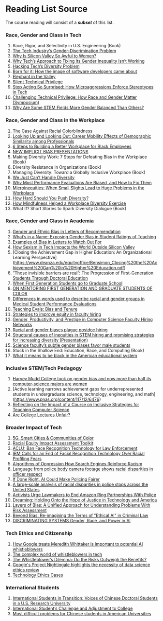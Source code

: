 # Reading List Source

The course reading will consist of a ***subset*** of this list.

### Race, Gender and Class in Tech
1. Race, Rigor, and Selectivity in U.S. Engineering (Book)
3. [The Tech Industry’s Gender-Discrimination Problem](https://www.newyorker.com/magazine/2017/11/20/the-tech-industrys-gender-discrimination-problem)
4. [Why Is Silicon Valley So Awful to Women?](https://www.theatlantic.com/magazine/archive/2017/04/why-is-silicon-valley-so-awful-to-women/517788/)
5. [Why Tech’s Approach to Fixing Its Gender Inequality Isn’t Working](https://hbr.org/2019/10/why-techs-approach-to-fixing-its-gender-inequality-isnt-working)
6. [Hacking Tech’s Diversity Problem](https://hbr.org/2014/10/hacking-techs-diversity-problem)
7. [Born for it: How the image of software developers came about](https://martinfowler.com/articles/born-for-it.html)
8. [Elephant in the Valley](https://www.elephantinthevalley.com)
9. [Silent Technical Privilege](https://slate.com/technology/2014/01/programmer-privilege-as-an-asian-male-computer-science-major-everyone-gave-me-the-benefit-of-the-doubt.html)
10. [Stop Acting So Surprised: How Microaggressions Enforce Stereotypes in Tech](https://modelviewculture.com/pieces/stop-acting-so-surprised-how-microaggressions-enforce-stereotypes-in-tech)
11. [Challenging Technical Privilege: How Race and Gender Matter (Symposium)](https://challengingtechnicalprivilege.weebly.com)
12. [Why Are Some STEM Fields More Gender Balanced Than Others?](https://research.chicagobooth.edu/-/media/research/cdr/docs/cheryan-paper-1.aspx)

### Race, Gender and Class in the Workplace
1. [The Case Against Racial Colorblindness](https://hbswk.hbs.edu/item/the-case-against-racial-colorblindness)
2. [Looking Up and Looking Out: Career Mobility Effects of Demographic Similarity among Professionals](https://hbswk.hbs.edu/item/looking-up-and-looking-out-career-mobility-effects-of-demographic-similarity-among-professionals)
3. [6 Steps to Building a Better Workplace for Black Employees](https://hbswk.hbs.edu/item/6-steps-to-building-a-better-workplace-for-black-employees)
3. [NEW IMPLICIT BIAS PRESENTATIONS](http://kirwaninstitute.osu.edu/new-implicit-bias-presentations/)
4. Making Diversity Work: 7 Steps for Defeating Bias in the Workplace (Book)
5. Diversity Resistance in Organizations (Book)
6. Managing Diversity: Toward a Globally Inclusive Workplace (Book)
7. [We Just Can’t Handle Diversity](https://hbr.org/2016/07/we-just-cant-handle-diversity)
8. [Why Most Performance Evaluations Are Biased, and How to Fix Them](https://hbr.org/2019/01/why-most-performance-evaluations-are-biased-and-how-to-fix-them)
9. [Microinequities: When Small Slights Lead to Huge Problems in the Workplace](https://www.michelemmartin.com/files/small-slights-and-huge-problems.pdf)
10. [How Hard Should You Push Diversity?](https://hbr.org/2012/09/case-study-how-hard-should-you-push-diversity)
11. [How Mindfulness Helped a Workplace Diversity Exercise](https://hbr.org/2017/01/how-mindfulness-helped-a-workplace-diversity-exercise)
12. What If? Short Stories to Spark Diversity Dialogue (Book)

### Race, Gender and Class in Academia
1. [Gender and Ethnic Bias in Letters of Recommendation](https://www.schoolcounselor.org/asca/media/PDFs/WebinarPowerPoints/1096-2409-20-1-102.pdf)
2. [What’s in a Name: Exposing Gender Bias in Student Ratings of Teaching](https://link.springer.com/article/10.1007/s10755-014-9313-4)
3. [Examples of Bias in Letters to Watch Out For](https://www.rit.edu/nsfadvance/sites/rit.edu.nsfadvance/files/docs/Examples%20of%20Bias%20in%20Letters%20of%20Recommendation%2015OCT2018.pdf)
4. [How Sexism in Tech Impacts the World Outside Silicon Valley](https://knowledge.wharton.upenn.edu/article/breaking-up-the-boys-club-of-silicon-valley/)
5. [Closing the Achievement Gap in Higher Education: An Organizational Learning Perspective] (https://www.deanza.edu/equityoffice/Bensimon_Closing%20the%20Achievement%20Gap%20in%20Higher%20Education.pdf)
6. [“Those invisible barriers are real”: The Progression of First-Generation Students Through Doctoral Education](https://mcnair.siu.edu/_common/documents/univ-401a/the-progression-of-first-gen-students-through-doctoral-education.pdf)
7. [When First Generation Students go to Graduate School](https://onlinelibrary.wiley.com/doi/abs/10.1002/tl.453)
8. [ON MENTORING FIRST GENERATION AND GRADUATE STUDENTS OF COLOR](https://clpc.mla.hcommons.org/on-mentoring-first-generation-and-graduate-students-of-color/)
9. [Differences in words used to describe racial and gender groups in Medical Student Performance Evaluations](https://journals.plos.org/plosone/article?id=10.1371/journal.pone.0181659)
10. [Teaching Evals: Bias and Tenure](https://www.insidehighered.com/news/2019/05/20/fighting-gender-bias-student-evaluations-teaching-and-tenures-effect-instruction)
11. [Strategies to improve equity in faculty hiring](https://www.ncbi.nlm.nih.gov/pmc/articles/PMC6789160/)
12. [Gender, Productivity, and Prestige in Computer Science Faculty Hiring Networks](https://arxiv.org/pdf/1602.00795.pdf)
13. [Racial and gender biases plague postdoc hiring](https://www.sciencemag.org/careers/2019/06/racial-and-gender-biases-plague-postdoc-hiring)
14. [Structural causes of inequities in STEM hiring and promising strategies for increasing diversity (Presentation)](https://www.ucop.edu/ucadvance/_files/roundtable-1/structural-causes-of-inequities-in-stem-hiring-and-promising-strategies-for-increasing-diversity.pdf)
15. [Science faculty’s subtle gender biases favor male students](https://www.pnas.org/content/109/41/16474)
16. Stuck in the Shallow End: Education, Race, and Computing (Book)
17. [What it means to be black in the American educational system](https://theconversation.com/what-it-means-to-be-black-in-the-american-educational-system-63576)

### Inclusive STEM/Tech Pedagogy
1. [Harvey Mudd College took on gender bias and now more than half its computer-science majors are women](https://qz.com/730290/harvey-mudd-college-took-on-gender-bias-and-now-more-than-half-its-computer-science-majors-are-women/)
2. [Active learning narrows achievement gaps for underrepresented students in undergraduate science, technology, engineering, and math] (https://www.pnas.org/content/117/12/6476)
3. [Reflecting on the Impact of a Course on Inclusive Strategies for Teaching Computer Science](https://www.cs.usfca.edu/~apjoshi/papers/inclusive-teaching-fie-2018.pdf)
4. [Are College Lectures Unfair?](https://www.nytimes.com/2015/09/13/opinion/sunday/are-college-lectures-unfair.html?_r=0)

### Broader Impact of Tech
1. [5G, Smart Cities & Communities of Color](https://jointcenter.org/5g-smart-cities-communities-of-color-2/)
2. [Racial Equity Impact Assessment Toolkit](https://www.raceforward.org/sites/default/files/RacialJusticeImpactAssessment_v5.pdf)
3. [ACLU: Ban Face Recognition Technology for Law Enforcement](https://www.colorlines.com/articles/aclu-ban-face-recognition-technology-law-enforcement)
4. [IBM Calls for an End of Facial Recognition Technology Over Racial Profiling Fears](https://www.colorlines.com/articles/ibm-calls-end-facial-recognition-technology-over-racial-profiling-fears)
5. [Algorithms of Oppression How Search Engines Reinforce Racism](https://nyupress.org/9781479837243/algorithms-of-oppression/)
6. [Language from police body camera footage shows racial disparities in officer respect](https://web.stanford.edu/~eberhard/downloads/2017-LanguageFromPoliceBodyCameraFootage.pdf)
7. [If Done Right, AI Could Make Policing Fairer](https://www.wired.com/story/done-right-ai-make-policing-fairer/)
8. [A large-scale analysis of racial disparities in police stops across the United States](https://5harad.com/papers/100M-stops.pdf)
9. [Activists Urge Lawmakers to End Amazon Ring Partnerships With Police](https://www.colorlines.com/articles/activists-urge-lawmakers-end-amazon-ring-partnerships-police)
10. [Dreaming: Holding Onto the Hope of Justice in Technology and America](https://modelviewculture.com/pieces/dreaming-holding-onto-the-hope-of-justice-in-technology-and-america)
11. [Layers of Bias: A Unified Approach for Understanding Problems With Risk Assessment](https://journals.sagepub.com/doi/abs/10.1177/0093854818811379)
12. [Beyond Bias: Re-imagining the Terms of "Ethical AI" in Criminal Law](https://cyber.harvard.edu/story/2019-04/beyond-bias-re-imagining-terms-ethical-ai-criminal-law)
13. [DISCRIMINATING SYSTEMS Gender, Race, and Power in AI](https://ainowinstitute.org/discriminatingsystems.pdf)

### Tech Ethics and Citizenship
1. [How Google treats Meredith Whittaker is important to potential AI whistleblowers](https://venturebeat.com/2019/04/24/how-google-treats-meredith-whittaker-is-important-to-potential-ai-whistleblowers/)
2. [The complex world of whistleblowers in tech](https://bdtechtalks.com/2018/08/31/world-of-whistleblowers-in-tech/)
3. [The Whistleblower’s Dilemma: Do the Risks Outweigh the Benefits?](https://knowledge.wharton.upenn.edu/article/whistleblowers-in-business/)
4. [Google's Project Nightingale highlights the necessity of data science ethics review](https://www.ncbi.nlm.nih.gov/pmc/articles/PMC7059004/)
5. [Technology Ethics Cases](https://www.scu.edu/ethics/focus-areas/technology-ethics/resources/technology-ethics-cases/)

### International Students
1. [International Students in Transition: Voices of Chinese Doctoral Students in a U.S. Research University](https://files.eric.ed.gov/fulltext/EJ1083276.pdf)
2. [International Student’s Challenge and Adjustment to College](https://www.hindawi.com/journals/edri/2015/202753/)
3. [Most difficult problems for Chinese students in American Universities](https://u.osu.edu/zhang.4921/most-difficult-problems-for-chinese-students-getting-a-higher-education-in-american-universities/)
